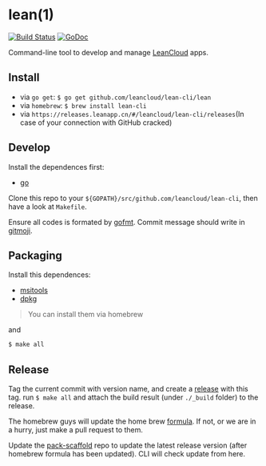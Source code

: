 # lean(1)

[![Build Status](https://travis-ci.org/leancloud/lean-cli.svg?branch=master)](https://travis-ci.org/leancloud/lean-cli) [![GoDoc](https://godoc.org/github.com/leancloud/lean-cli?status.svg)](https://godoc.org/github.com/leancloud/lean-cli)

Command-line tool to develop and manage [LeanCloud](https://leancloud.cn) apps.

## Install

- via `go get`: `$ go get github.com/leancloud/lean-cli/lean`
- via `homebrew`: `$ brew install lean-cli`
- via `https://releases.leanapp.cn/#/leancloud/lean-cli/releases`(In case of your connection with GitHub cracked)

## Develop

Install the dependences first:

- [go](https://golang.org)

Clone this repo to your `${GOPATH}/src/github.com/leancloud/lean-cli`, then have a look at `Makefile`.

Ensure all codes is formated by [gofmt](https://golang.org/cmd/gofmt/). Commit message should write in [gitmoji](https://gitmoji.carloscuesta.me/).

## Packaging

Install this dependences:

- [msitools](https://wiki.gnome.org/msitools)
- [dpkg](https://wiki.debian.org/Teams/Dpkg)

> You can install them via homebrew

and

```bash
$ make all
```

## Release

Tag the current commit with version name, and create a [release](https://github.com/leancloud/lean-cli/releases) with this tag. run `$ make all` and attach the build result (under `./_build` folder) to the release.

The homebrew guys will update the home brew [formula](https://github.com/Homebrew/homebrew-core/blob/master/Formula/lean-cli.rb). If not, or we are in a hurry, just make a pull request to them.

Update the [pack-scaffold](https://github.com/leancloud/pack-scaffold/) repo to update the latest release version (after homebrew formula has been updated). CLI will check update from here.
